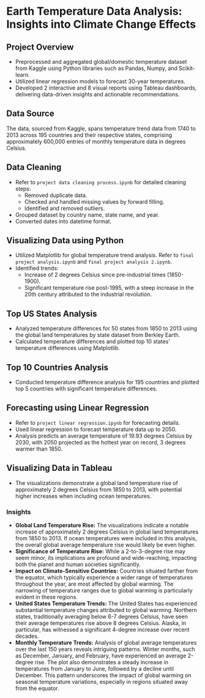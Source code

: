 # Earth Temperature Data Analysis: Insights into Climate Change Effects

## Project Overview
- Preprocessed and aggregated global/domestic temperature dataset from Kaggle using Python libraries such as Pandas, Numpy, and Scikit-learn.
- Utilized linear regression models to forecast 30-year temperatures.
- Developed 2 interactive and 8 visual reports using Tableau dashboards, delivering data-driven insights and actionable recommendations.

## Data Source
The data, sourced from Kaggle, spans temperature trend data from 1740 to 2013 across 195 countries and their respective states, comprising approximately 600,000 entries of monthly temperature data in degrees Celsius.

## Data Cleaning
- Refer to `project data cleaning process.ipynb` for detailed cleaning steps:
  - Removed duplicate data.
  - Checked and handled missing values by forward filling.
  - Identified and removed outliers.
- Grouped dataset by country name, state name, and year.
- Converted dates into datetime format.

## Visualizing Data using Python
- Utilized Matplotlib for global temperature trend analysis. Refer to `final project analysis.ipynb` and `final project analysis 2.ipynb`.
- Identified trends:
  - Increase of 2 degrees Celsius since pre-industrial times (1850-1900).
  - Significant temperature rise post-1995, with a steep increase in the 20th century attributed to the industrial revolution.

## Top US States Analysis
- Analyzed temperature differences for 50 states from 1850 to 2013 using the global land temperatures by state dataset from Berkley Earth.
- Calculated temperature differences and plotted top 10 states' temperature differences using Matplotlib.

## Top 10 Countries Analysis
- Conducted temperature difference analysis for 195 countries and plotted top 5 countries with significant temperature differences.

## Forecasting using Linear Regression
- Refer to `project linear regression.ipynb` for forecasting details.
- Used linear regression to forecast temperature data up to 2050.
- Analysis predicts an average temperature of 19.93 degrees Celsius by 2030, with 2050 projected as the hottest year on record, 3 degrees warmer than 1850.

## Visualizing Data in Tableau
- The visualizations demonstrate a global land temperature rise of approximately 2 degrees Celsius from 1850 to 2013, with potential higher increases when including ocean temperatures.

### Insights
- **Global Land Temperature Rise:** The visualizations indicate a notable increase of approximately 2 degrees Celsius in global land temperatures from 1850 to 2013. If ocean temperatures were included in this analysis, the overall global average temperature rise would likely be even higher.
- **Significance of Temperature Rise:** While a 2-to-3-degree rise may seem minor, its implications are profound and wide-reaching, impacting both the planet and human societies significantly.
- **Impact on Climate-Sensitive Countries:** Countries situated farther from the equator, which typically experience a wider range of temperatures throughout the year, are most affected by global warming. The narrowing of temperature ranges due to global warming is particularly evident in these regions.
- **United States Temperature Trends:** The United States has experienced substantial temperature changes attributed to global warming. Northern states, traditionally averaging below 6-7 degrees Celsius, have seen their average temperatures rise above 8 degrees Celsius. Alaska, in particular, has witnessed a significant 4-degree increase over recent decades.
- **Monthly Temperature Trends:** Analysis of global average temperatures over the last 150 years reveals intriguing patterns. Winter months, such as December, January, and February, have experienced an average 2-degree rise. The plot also demonstrates a steady increase in temperatures from January to June, followed by a decline until December. This pattern underscores the impact of global warming on seasonal temperature variations, especially in regions situated away from the equator.

